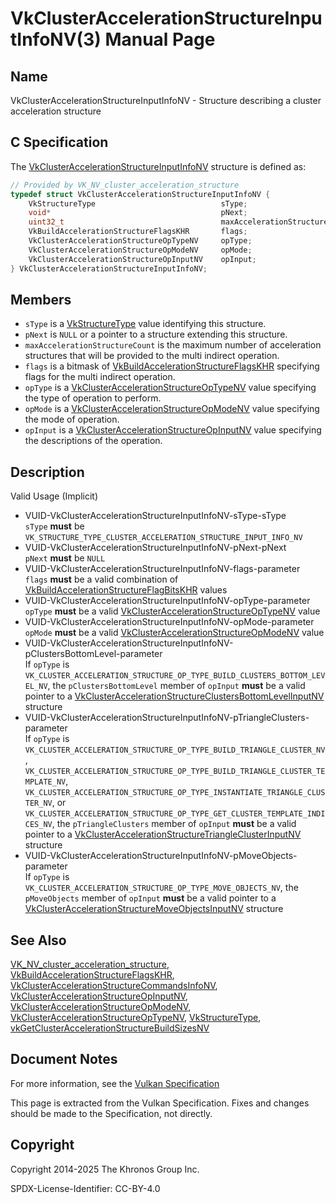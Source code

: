 # VkClusterAccelerationStructureInputInfoNV(3) Manual Page

## Name

VkClusterAccelerationStructureInputInfoNV - Structure describing a cluster acceleration structure



## [](#_c_specification)C Specification

The [VkClusterAccelerationStructureInputInfoNV](https://registry.khronos.org/vulkan/specs/latest/man/html/VkClusterAccelerationStructureInputInfoNV.html) structure is defined as:

```c++
// Provided by VK_NV_cluster_acceleration_structure
typedef struct VkClusterAccelerationStructureInputInfoNV {
    VkStructureType                            sType;
    void*                                      pNext;
    uint32_t                                   maxAccelerationStructureCount;
    VkBuildAccelerationStructureFlagsKHR       flags;
    VkClusterAccelerationStructureOpTypeNV     opType;
    VkClusterAccelerationStructureOpModeNV     opMode;
    VkClusterAccelerationStructureOpInputNV    opInput;
} VkClusterAccelerationStructureInputInfoNV;
```

## [](#_members)Members

- `sType` is a [VkStructureType](https://registry.khronos.org/vulkan/specs/latest/man/html/VkStructureType.html) value identifying this structure.
- `pNext` is `NULL` or a pointer to a structure extending this structure.
- `maxAccelerationStructureCount` is the maximum number of acceleration structures that will be provided to the multi indirect operation.
- `flags` is a bitmask of [VkBuildAccelerationStructureFlagsKHR](https://registry.khronos.org/vulkan/specs/latest/man/html/VkBuildAccelerationStructureFlagsKHR.html) specifying flags for the multi indirect operation.
- `opType` is a [VkClusterAccelerationStructureOpTypeNV](https://registry.khronos.org/vulkan/specs/latest/man/html/VkClusterAccelerationStructureOpTypeNV.html) value specifying the type of operation to perform.
- `opMode` is a [VkClusterAccelerationStructureOpModeNV](https://registry.khronos.org/vulkan/specs/latest/man/html/VkClusterAccelerationStructureOpModeNV.html) value specifying the mode of operation.
- `opInput` is a [VkClusterAccelerationStructureOpInputNV](https://registry.khronos.org/vulkan/specs/latest/man/html/VkClusterAccelerationStructureOpInputNV.html) value specifying the descriptions of the operation.

## [](#_description)Description

Valid Usage (Implicit)

- [](#VUID-VkClusterAccelerationStructureInputInfoNV-sType-sType)VUID-VkClusterAccelerationStructureInputInfoNV-sType-sType  
  `sType` **must** be `VK_STRUCTURE_TYPE_CLUSTER_ACCELERATION_STRUCTURE_INPUT_INFO_NV`
- [](#VUID-VkClusterAccelerationStructureInputInfoNV-pNext-pNext)VUID-VkClusterAccelerationStructureInputInfoNV-pNext-pNext  
  `pNext` **must** be `NULL`
- [](#VUID-VkClusterAccelerationStructureInputInfoNV-flags-parameter)VUID-VkClusterAccelerationStructureInputInfoNV-flags-parameter  
  `flags` **must** be a valid combination of [VkBuildAccelerationStructureFlagBitsKHR](https://registry.khronos.org/vulkan/specs/latest/man/html/VkBuildAccelerationStructureFlagBitsKHR.html) values
- [](#VUID-VkClusterAccelerationStructureInputInfoNV-opType-parameter)VUID-VkClusterAccelerationStructureInputInfoNV-opType-parameter  
  `opType` **must** be a valid [VkClusterAccelerationStructureOpTypeNV](https://registry.khronos.org/vulkan/specs/latest/man/html/VkClusterAccelerationStructureOpTypeNV.html) value
- [](#VUID-VkClusterAccelerationStructureInputInfoNV-opMode-parameter)VUID-VkClusterAccelerationStructureInputInfoNV-opMode-parameter  
  `opMode` **must** be a valid [VkClusterAccelerationStructureOpModeNV](https://registry.khronos.org/vulkan/specs/latest/man/html/VkClusterAccelerationStructureOpModeNV.html) value
- [](#VUID-VkClusterAccelerationStructureInputInfoNV-pClustersBottomLevel-parameter)VUID-VkClusterAccelerationStructureInputInfoNV-pClustersBottomLevel-parameter  
  If `opType` is `VK_CLUSTER_ACCELERATION_STRUCTURE_OP_TYPE_BUILD_CLUSTERS_BOTTOM_LEVEL_NV`, the `pClustersBottomLevel` member of `opInput` **must** be a valid pointer to a [VkClusterAccelerationStructureClustersBottomLevelInputNV](https://registry.khronos.org/vulkan/specs/latest/man/html/VkClusterAccelerationStructureClustersBottomLevelInputNV.html) structure
- [](#VUID-VkClusterAccelerationStructureInputInfoNV-pTriangleClusters-parameter)VUID-VkClusterAccelerationStructureInputInfoNV-pTriangleClusters-parameter  
  If `opType` is `VK_CLUSTER_ACCELERATION_STRUCTURE_OP_TYPE_BUILD_TRIANGLE_CLUSTER_NV`, `VK_CLUSTER_ACCELERATION_STRUCTURE_OP_TYPE_BUILD_TRIANGLE_CLUSTER_TEMPLATE_NV`, `VK_CLUSTER_ACCELERATION_STRUCTURE_OP_TYPE_INSTANTIATE_TRIANGLE_CLUSTER_NV`, or `VK_CLUSTER_ACCELERATION_STRUCTURE_OP_TYPE_GET_CLUSTER_TEMPLATE_INDICES_NV`, the `pTriangleClusters` member of `opInput` **must** be a valid pointer to a [VkClusterAccelerationStructureTriangleClusterInputNV](https://registry.khronos.org/vulkan/specs/latest/man/html/VkClusterAccelerationStructureTriangleClusterInputNV.html) structure
- [](#VUID-VkClusterAccelerationStructureInputInfoNV-pMoveObjects-parameter)VUID-VkClusterAccelerationStructureInputInfoNV-pMoveObjects-parameter  
  If `opType` is `VK_CLUSTER_ACCELERATION_STRUCTURE_OP_TYPE_MOVE_OBJECTS_NV`, the `pMoveObjects` member of `opInput` **must** be a valid pointer to a [VkClusterAccelerationStructureMoveObjectsInputNV](https://registry.khronos.org/vulkan/specs/latest/man/html/VkClusterAccelerationStructureMoveObjectsInputNV.html) structure

## [](#_see_also)See Also

[VK\_NV\_cluster\_acceleration\_structure](https://registry.khronos.org/vulkan/specs/latest/man/html/VK_NV_cluster_acceleration_structure.html), [VkBuildAccelerationStructureFlagsKHR](https://registry.khronos.org/vulkan/specs/latest/man/html/VkBuildAccelerationStructureFlagsKHR.html), [VkClusterAccelerationStructureCommandsInfoNV](https://registry.khronos.org/vulkan/specs/latest/man/html/VkClusterAccelerationStructureCommandsInfoNV.html), [VkClusterAccelerationStructureOpInputNV](https://registry.khronos.org/vulkan/specs/latest/man/html/VkClusterAccelerationStructureOpInputNV.html), [VkClusterAccelerationStructureOpModeNV](https://registry.khronos.org/vulkan/specs/latest/man/html/VkClusterAccelerationStructureOpModeNV.html), [VkClusterAccelerationStructureOpTypeNV](https://registry.khronos.org/vulkan/specs/latest/man/html/VkClusterAccelerationStructureOpTypeNV.html), [VkStructureType](https://registry.khronos.org/vulkan/specs/latest/man/html/VkStructureType.html), [vkGetClusterAccelerationStructureBuildSizesNV](https://registry.khronos.org/vulkan/specs/latest/man/html/vkGetClusterAccelerationStructureBuildSizesNV.html)

## [](#_document_notes)Document Notes

For more information, see the [Vulkan Specification](https://registry.khronos.org/vulkan/specs/latest/html/vkspec.html#VkClusterAccelerationStructureInputInfoNV)

This page is extracted from the Vulkan Specification. Fixes and changes should be made to the Specification, not directly.

## [](#_copyright)Copyright

Copyright 2014-2025 The Khronos Group Inc.

SPDX-License-Identifier: CC-BY-4.0